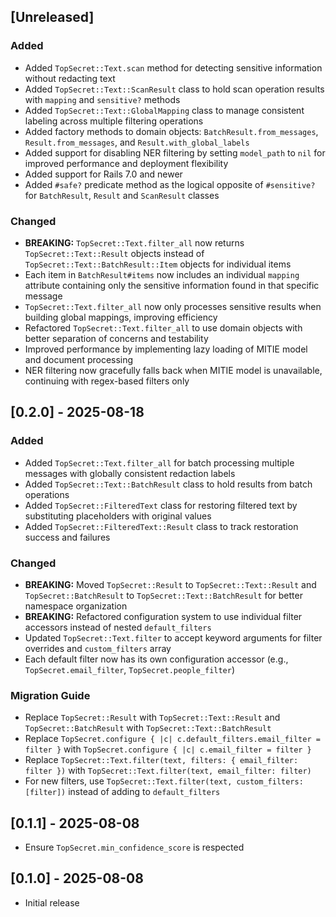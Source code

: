 ## [Unreleased]

### Added

-   Added `TopSecret::Text.scan` method for detecting sensitive information without redacting text
-   Added `TopSecret::Text::ScanResult` class to hold scan operation results with `mapping` and `sensitive?` methods
-   Added `TopSecret::Text::GlobalMapping` class to manage consistent labeling across multiple filtering operations
-   Added factory methods to domain objects: `BatchResult.from_messages`, `Result.from_messages`, and `Result.with_global_labels`
-   Added support for disabling NER filtering by setting `model_path` to `nil` for improved performance and deployment flexibility
-   Added support for Rails 7.0 and newer
-   Added `#safe?` predicate method as the logical opposite of `#sensitive?` for `BatchResult`, `Result` and `ScanResult` classes

### Changed

-   **BREAKING:** `TopSecret::Text.filter_all` now returns `TopSecret::Text::Result` objects instead of `TopSecret::Text::BatchResult::Item` objects for individual items
-   Each item in `BatchResult#items` now includes an individual `mapping` attribute containing only the sensitive information found in that specific message
-   `TopSecret::Text.filter_all` now only processes sensitive results when building global mappings, improving efficiency
-   Refactored `TopSecret::Text.filter_all` to use domain objects with better separation of concerns and testability
-   Improved performance by implementing lazy loading of MITIE model and document processing
-   NER filtering now gracefully falls back when MITIE model is unavailable, continuing with regex-based filters only

## [0.2.0] - 2025-08-18

### Added

-   Added `TopSecret::Text.filter_all` for batch processing multiple messages with globally consistent redaction labels
-   Added `TopSecret::Text::BatchResult` class to hold results from batch operations
-   Added `TopSecret::FilteredText` class for restoring filtered text by substituting placeholders with original values
-   Added `TopSecret::FilteredText::Result` class to track restoration success and failures

### Changed

-   **BREAKING:** Moved `TopSecret::Result` to `TopSecret::Text::Result` and `TopSecret::BatchResult` to `TopSecret::Text::BatchResult` for better namespace organization
-   **BREAKING:** Refactored configuration system to use individual filter accessors instead of nested `default_filters`
-   Updated `TopSecret::Text.filter` to accept keyword arguments for filter overrides and `custom_filters` array
-   Each default filter now has its own configuration accessor (e.g., `TopSecret.email_filter`, `TopSecret.people_filter`)

### Migration Guide

-   Replace `TopSecret::Result` with `TopSecret::Text::Result` and `TopSecret::BatchResult` with `TopSecret::Text::BatchResult`
-   Replace `TopSecret.configure { |c| c.default_filters.email_filter = filter }` with `TopSecret.configure { |c| c.email_filter = filter }`
-   Replace `TopSecret::Text.filter(text, filters: { email_filter: filter })` with `TopSecret::Text.filter(text, email_filter: filter)`
-   For new filters, use `TopSecret::Text.filter(text, custom_filters: [filter])` instead of adding to `default_filters`

## [0.1.1] - 2025-08-08

-   Ensure `TopSecret.min_confidence_score` is respected

## [0.1.0] - 2025-08-08

-   Initial release
